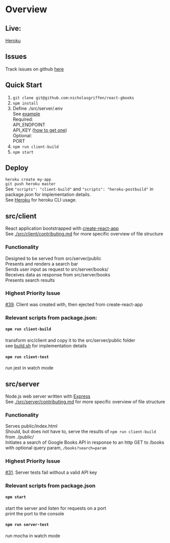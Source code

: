 # Overview 

## Live: 
[Heroku](https://nggbsearch.herokuapp.com/)

## Issues   
Track issues on github [here](https://github.com/nicholasgriffen/react-gbooks/issues)  

## Quick Start 
1. `git clone git@github.com:nicholasgriffen/react-gbooks`  
2. `npm install`  
3. Define ./src/server/.env   
    See [example](./support/env.example)    
        Required:    
            API_ENDPOINT  
            API_KEY ([how to get one](https://developers.google.com/books/docs/v1/using))  
        Optional:  
            PORT  
4. `npm run client-build`    
5. `npm start`  

## Deploy   
`heroku create my-app`    
`git push heroku master`  
See `"scripts": "client-build"` and `"scripts": "heroku-postbuild"` in package.json for implementation details.  
See [Heroku](https://devcenter.heroku.com/articles/creating-apps) for heroku CLI usage.  

## src/client
  React application bootstrapped with [create-react-app](https://github.com/facebook/create-react-app)  
  See [./src/client/contributing.md](./src/client/contributing.md) for more specific overview of file structure
### Functionality
  Designed to be served from src/server/public  
  Presents and renders a search bar   
  Sends user input as request to src/server/books/    
  Receives data as response from src/server/books      
  Presents search results   
### Highest Priority Issue 
[#39](https://github.com/nicholasgriffen/react-gbooks/issues/39). Client was created with, then ejected from create-react-app
 
### Relevant scripts from package.json:  
#### `npm run client-build`  
  transform src/client and copy it to the src/server/public folder  
  see [build.sh](./support/env.example) for implementation details  
#### `npm run client-test`  
  run jest in watch mode
  
## src/server
  Node.js web server written with [Express](https://expressjs.com/)  
  See [./src/server/contributing.md](./src/server/contributing.md) for more specific overview of file structure
### Functionality
  Serves public/index.html   
  Should, but does not have to, serve the results of `npm run client-build` from ./public/           
  Initiates a search of Google Books API in response to an http GET to /books with optional query param, `/books?search=param`  
### Highest Priority Issue 
[#31](https://github.com/nicholasgriffen/react-gbooks/issues/31). Server tests fail without a valid API key

### Relevant scripts from package.json
#### `npm start` 
  start the server and listen for requests on a port  
  print the port to the console
#### `npm run server-test`
  run mocha in watch mode
  

